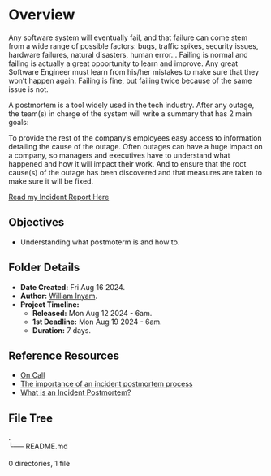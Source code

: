 # Overview #
Any software system will eventually fail, and that failure can come stem from a wide range of possible factors: bugs, traffic spikes, security issues, hardware failures, natural disasters, human error… Failing is normal and failing is actually a great opportunity to learn and improve. Any great Software Engineer must learn from his/her mistakes to make sure that they won’t happen again. Failing is fine, but failing twice because of the same issue is not.

A postmortem is a tool widely used in the tech industry. After any outage, the team(s) in charge of the system will write a summary that has 2 main goals:

To provide the rest of the company’s employees easy access to information detailing the cause of the outage. Often outages can have a huge impact on a company, so managers and executives have to understand what happened and how it will impact their work.
And to ensure that the root cause(s) of the outage has been discovered and that measures are taken to make sure it will be fixed.

[Read my Incident Report Here](https://open.substack.com/pub/williaminyam/p/server-error-incident-report?r=2jryug&utm_campaign=post&utm_medium=web&showWelcomeOnShare=true)

## Objectives ##
- Understanding what postmoterm is and how to.


## Folder Details ###
- **Date Created:** Fri Aug 16 2024.
- **Author:** [William Inyam](https.//github.com/thecypherzen).
- **Project Timeline:**
  - **Released:** Mon Aug 12 2024 - 6am.
  - **1st Deadline:** Mon Aug 19 2024 - 6am.
  - **Duration:** 7 days.<br/>


## Reference Resources ##
- [On Call](https://www.notion.so/On-Call-a9d0bad2e8df40928cbeba51db6796ea)
- [The importance of an incident postmortem process](https://www.atlassian.com/incident-management/postmortem)
- [What is an Incident Postmortem?](https://www.pagerduty.com/resources/learn/incident-postmortem/)<br/>

## File Tree ##
.<br/>
└── README.md<br/><br/>
0 directories, 1 file<br/>
